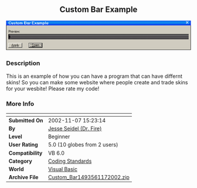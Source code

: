 ﻿<div align="center">

## Custom Bar Example

<img src="PIC20021171829455991.gif">
</div>

### Description

This is an example of how you can have a program that can have differnt skins! So you can make some website where people create and trade skins for your wesbite! Please rate my code!
 
### More Info
 


<span>             |<span>
---                |---
**Submitted On**   |2002-11-07 15:23:14
**By**             |[Jesse Seidel \(Dr\. Fire\)](https://github.com/Planet-Source-Code/PSCIndex/blob/master/ByAuthor/jesse-seidel-dr-fire.md)
**Level**          |Beginner
**User Rating**    |5.0 (10 globes from 2 users)
**Compatibility**  |VB 6\.0
**Category**       |[Coding Standards](https://github.com/Planet-Source-Code/PSCIndex/blob/master/ByCategory/coding-standards__1-43.md)
**World**          |[Visual Basic](https://github.com/Planet-Source-Code/PSCIndex/blob/master/ByWorld/visual-basic.md)
**Archive File**   |[Custom\_Bar1493561172002\.zip](https://github.com/Planet-Source-Code/jesse-seidel-dr-fire-custom-bar-example__1-40503/archive/master.zip)








